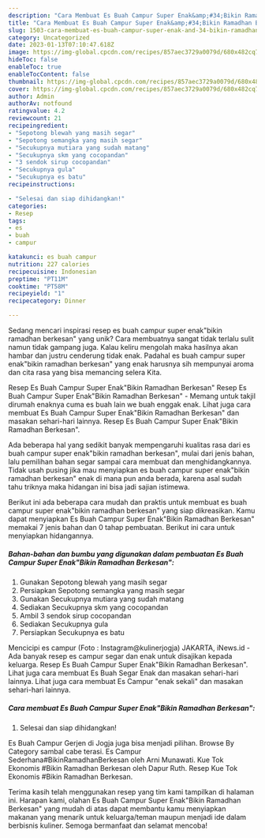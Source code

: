 ```yaml
---
description: "Cara Membuat Es Buah Campur Super Enak&amp;#34;Bikin Ramadhan Berkesan&amp;#34; yang Enak"
title: "Cara Membuat Es Buah Campur Super Enak&amp;#34;Bikin Ramadhan Berkesan&amp;#34; yang Enak"
slug: 1503-cara-membuat-es-buah-campur-super-enak-and-34-bikin-ramadhan-berkesan-and-34-yang-enak
category: Uncategorized
date: 2023-01-13T07:10:47.618Z
image: https://img-global.cpcdn.com/recipes/857aec3729a0079d/680x482cq70/es-buah-campur-super-enakbikin-ramadhan-berkesan-foto-resep-utama.jpg
hideToc: false
enableToc: true
enableTocContent: false
thumbnail: https://img-global.cpcdn.com/recipes/857aec3729a0079d/680x482cq70/es-buah-campur-super-enakbikin-ramadhan-berkesan-foto-resep-utama.jpg
cover: https://img-global.cpcdn.com/recipes/857aec3729a0079d/680x482cq70/es-buah-campur-super-enakbikin-ramadhan-berkesan-foto-resep-utama.jpg
author: Admin
authorAv: notfound
ratingvalue: 4.2
reviewcount: 21
recipeingredient:
- "Sepotong blewah yang masih segar"
- "Sepotong semangka yang masih segar"
- "Secukupnya mutiara yang sudah matang"
- "Secukupnya skm yang cocopandan"
- "3 sendok sirup cocopandan"
- "Secukupnya gula"
- "Secukupnya es batu"
recipeinstructions:

- "Selesai dan siap dihidangkan!"
categories:
- Resep
tags:
- es
- buah
- campur

katakunci: es buah campur 
nutrition: 227 calories
recipecuisine: Indonesian
preptime: "PT11M"
cooktime: "PT58M"
recipeyield: "1"
recipecategory: Dinner

---
```





Sedang mencari inspirasi resep es buah campur super enak&#34;bikin ramadhan berkesan&#34; yang unik? Cara membuatnya sangat tidak terlalu sulit namun tidak gampang juga. Kalau keliru mengolah maka hasilnya akan hambar dan justru cenderung tidak enak. Padahal es buah campur super enak&#34;bikin ramadhan berkesan&#34; yang enak harusnya sih mempunyai aroma dan cita rasa yang bisa memancing selera Kita.





Resep Es Buah Campur Super Enak&#34;Bikin Ramadhan Berkesan&#34; Resep Es Buah Campur Super Enak&#34;Bikin Ramadhan Berkesan&#34; - Memang untuk takjil dirumah enaknya cuma es buah lain we buah enggak enak. Lihat juga cara membuat Es Buah Campur Super Enak&#34;Bikin Ramadhan Berkesan&#34; dan masakan sehari-hari lainnya. Resep Es Buah Campur Super Enak&#34;Bikin Ramadhan Berkesan&#34;.

Ada beberapa hal yang sedikit banyak mempengaruhi kualitas rasa dari es buah campur super enak&#34;bikin ramadhan berkesan&#34;, mulai dari jenis bahan, lalu pemilihan bahan segar sampai cara membuat dan menghidangkannya. Tidak usah pusing jika mau menyiapkan es buah campur super enak&#34;bikin ramadhan berkesan&#34; enak di mana pun anda berada, karena asal sudah tahu triknya maka hidangan ini bisa jadi sajian istimewa.






Berikut ini ada beberapa cara mudah dan praktis untuk membuat es buah campur super enak&#34;bikin ramadhan berkesan&#34; yang siap dikreasikan. Kamu dapat menyiapkan Es Buah Campur Super Enak&#34;Bikin Ramadhan Berkesan&#34; memakai 7 jenis bahan dan 0 tahap pembuatan. Berikut ini cara untuk menyiapkan hidangannya.

<!--inarticleads1-->

##### Bahan-bahan dan bumbu yang digunakan dalam pembuatan Es Buah Campur Super Enak&#34;Bikin Ramadhan Berkesan&#34;:

1. Gunakan Sepotong blewah yang masih segar
1. Persiapkan Sepotong semangka yang masih segar
1. Gunakan Secukupnya mutiara yang sudah matang
1. Sediakan Secukupnya skm yang cocopandan
1. Ambil 3 sendok sirup cocopandan
1. Sediakan Secukupnya gula
1. Persiapkan Secukupnya es batu


Mencicipi es campur (Foto : Instagram@kulinerjogja) JAKARTA, iNews.id - Ada banyak resep es campur segar dan enak untuk disajikan kepada keluarga. Resep Es Buah Campur Super Enak&#34;Bikin Ramadhan Berkesan&#34;. Lihat juga cara membuat Es Buah Segar Enak dan masakan sehari-hari lainnya. Lihat juga cara membuat Es Campur &#34;enak sekali&#34; dan masakan sehari-hari lainnya. 

<!--inarticleads2-->

##### Cara membuat Es Buah Campur Super Enak&#34;Bikin Ramadhan Berkesan&#34;:


1. Selesai dan siap dihidangkan!

Es Buah Campur Gerjen di Jogja juga bisa menjadi pilihan. Browse By Category sambal cabe terasi. Es Campur Sederhana#BikinRamadhanBerkesan oleh Arni Munawati. Kue Tok Ekonomis #Bikin Ramadhan Berkesan oleh Dapur Ruth. Resep Kue Tok Ekonomis #Bikin Ramadhan Berkesan. 

Terima kasih telah menggunakan resep yang tim kami tampilkan di halaman ini. Harapan kami, olahan Es Buah Campur Super Enak&#34;Bikin Ramadhan Berkesan&#34; yang mudah di atas dapat membantu kamu menyiapkan makanan yang menarik untuk keluarga/teman maupun menjadi ide dalam berbisnis kuliner. Semoga bermanfaat dan selamat mencoba!
